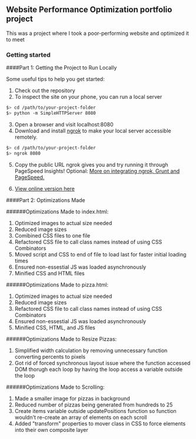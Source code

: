 ## Website Performance Optimization portfolio project

This was a project where I took a poor-performing website and optimized it to meet 

### Getting started

####Part 1: Getting the Project to Run Locally

Some useful tips to help you get started:

1. Check out the repository
2. To inspect the site on your phone, you can run a local server

  ```bash
  $> cd /path/to/your-project-folder
  $> python -m SimpleHTTPServer 8080
  ```

3. Open a browser and visit localhost:8080
4. Download and install [ngrok](https://ngrok.com/) to make your local server accessible remotely.

  ``` bash
  $> cd /path/to/your-project-folder
  $> ngrok 8080
  ```

5. Copy the public URL ngrok gives you and try running it through PageSpeed Insights! Optional: [More on integrating ngrok, Grunt and PageSpeed.](http://www.jamescryer.com/2014/06/12/grunt-pagespeed-and-ngrok-locally-testing/)

6. [View online version here](http://brockcooper.github.io/optimization_project/)

####Part 2: Optimizations Made

######Optimizations Made to index.html:
1. Optimized images to actual size needed
1. Reduced image sizes
1. Comibined CSS files to one file
1. Refactored CSS file to call class names instead of using CSS Combinators
1. Moved script and CSS to end of file to load last for faster initial loading times
1. Ensured non-essestial JS was loaded asynchronously
1. Minified CSS and HTML files

######Optimizations Made to pizza.html:
1. Optimized images to actual size needed
1. Reduced image sizes
1. Refactored CSS file to call class names instead of using CSS Combinators
1. Ensured non-essestial JS was loaded asynchronously
1. Minified CSS, HTML, and JS files

######Optimizations Made to Resize Pizzas:
1. Simplified width calculation by removing unnecessary function converting percents
to pixels
1. Got rid of forced synchronous layout issue where the function accessed DOM thorugh 
each loop by having the loop access a variable outside the loop

######Optimizations Made to Scrolling:
1. Made a smaller image for pizzas in background
1. Reduced number of pizzas being generated from hundreds to 25
1. Create items variable outside updatePositions function so function wouldn't re-create 
an array of elements on each scroll
1. Added "transform" properties to mover class in CSS to force elements into their 
own composite layer 